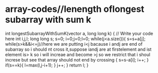 # array-codes//lenength oflongest subarray with sum k
int longestSubarrayWithSumK(vector<int> a, long long k) {
    // Write your code here
    int i,j,l;
    long long s;
    s=0;
    i=0;j=0;l=0;
    while(j<a.size()){
      s=s+a[j];
      while(s>k&&i<=j)//here we are putting i<j bacause i andj are end of subarray so i should nt cross it,suppose iandj are at firstelement and ist element is> k so i will increae and become >j so we restrict that i shoul  increse but see that array should not end by crossing
      {
        s=s-a[i];
        i++;
      }
      if(s==k){
        l=max(l,j-i+1);
      }
      j++;
    }
    return l;
}
